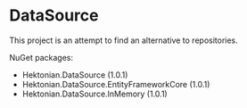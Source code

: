 # DataSource

This project is an attempt to find an alternative to repositories.

NuGet packages:
* Hektonian.DataSource (1.0.1)
* Hektonian.DataSource.EntityFrameworkCore (1.0.1)
* Hektonian.DataSource.InMemory (1.0.1)
